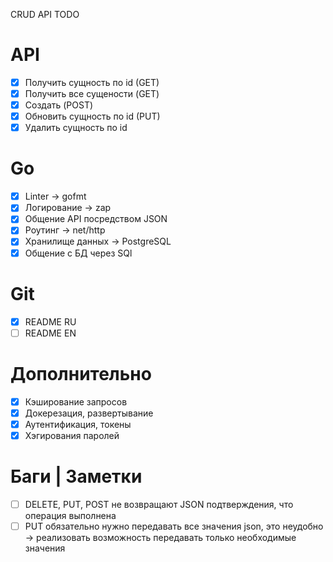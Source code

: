 CRUD API TODO

# API
- [x] Получить сущность по id (GET)
- [x] Получить все сущености (GET)
- [x] Создать (POST)
- [x] Обновить сущность по id (PUT)
- [x] Удалить сущность по id

# Go
- [x] Linter -> gofmt
- [x] Логирование -> zap
- [x] Общение API посредством JSON
- [x] Роутинг -> net/http
- [x] Хранилище данных -> PostgreSQL
- [x] Общение с БД через SQl

# Git
- [x] README RU
- [ ] README EN

# Дополнительно
- [x] Кэширование запросов
- [x] Докерезация, развертывание
- [x] Аутентификация, токены
- [x] Хэгирования паролей

# Баги | Заметки 
- [ ] DELETE, PUT, POST не возвращают JSON подтверждения, что операция выполнена
- [ ] PUT обязательно нужно передавать все значения json, это неудобно -> реализовать возможность передавать только необходимые значения